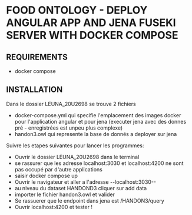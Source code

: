 # FOOD ONTOLOGY - DEPLOY ANGULAR APP AND JENA FUSEKI SERVER WITH DOCKER COMPOSE

## REQUIREMENTS

- docker compose

## INSTALLATION

Dans le dossier LEUNA_20U2698 se trouve 2 fichiers

- docker-compose.yml qui specifie l'emplacement des images docker pour l'application angular et pour jena (executer jena avec des donnes
  pré - enregistrées est unpeu plus complexe)
- handon3.owl qui represente la base de donnés a deployer sur jena

Suivre les etapes suivantes pour lancer les programmes:

- Ouvrir le dossier LEUNA_20U2698 dans le terminal
- se rassurer que les adresse localhost:3030 et localhost:4200 ne sont pas occupé par d'autre applications
- saisir docker compose up 
- Ouvrir le navigateur et aller a l'adresse --localhost:3030-- 
- au niveau du dataset HANDOND3 cliquer sur add data
- importer le fichier handon3.owl et valider
- Se rassuerer que le endpoint dans jena est /HANDON3/query
- Ouvrir localhost:4200 et tester !
